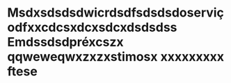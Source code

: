# Msdxsdsdsdwicrdsdfsdsdsdoserviçodfxxcdcsxdcxsdcxdsdsdss Emdssdsdpréxcszx qqweweqwxzxzxstimosx    xxxxxxxxx ftese